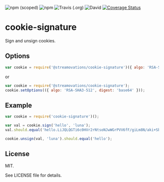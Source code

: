 ![npm (scoped)](https://img.shields.io/npm/v/@streamovations/cookie-signature?style=flat-square)
![npm](https://img.shields.io/npm/dw/@streamovations/cookie-signature?style=flat-square)
![Travis (.org)](https://img.shields.io/travis/streamovations/node-cookie-signature?label=Travis%20Build&style=flat-square)
![David](https://img.shields.io/david/streamovations/node-cookie-signature?style=flat-square)
[![Coverage Status](https://coveralls.io/repos/github/streamovations/node-cookie-signature/badge.svg?branch=master)](https://coveralls.io/github/streamovations/node-cookie-signature?branch=master)

# cookie-signature

  Sign and unsign cookies.
  
## Options


```js
var cookie = require('@streamovations/cookie-signature')({ algo: 'RSA-SHA3-512', digest: 'base64' });
```
or

```js
var cookie = require('@streamovations/cookie-signature');
cookie.setOptions(({ algo: 'RSA-SHA3-512', digest: 'base64' }));
```

## Example

```js
var cookie = require('cookie-signature')();

var val = cookie.sign('hello', 'luna');
val.should.equal('hello.LiJQLQGTi6c0HVr2rNtsoNJwWGrPVV6fF/giLm8N/aki+SbHSlzxnc8U0A8ljQa3nl7YNbOijYjrvEFnWJFDRg');

cookie.unsign(val, 'luna').should.equal('hello');
```

## License

MIT.

See LICENSE file for details.
